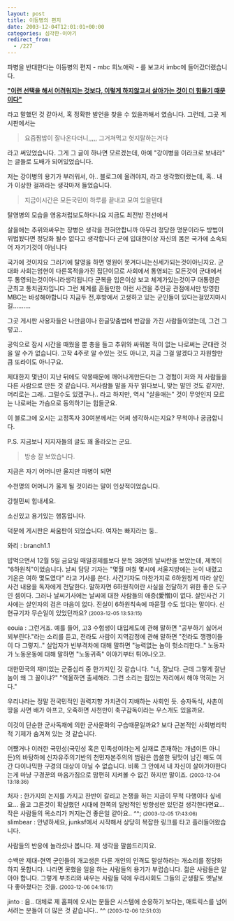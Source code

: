 ```yaml
---
layout: post
title: 이등병의 편지
date: 2003-12-04T12:01:01+00:00
categories: 심각한-이야기
redirect_from:
  - /227
---
```


파병을 반대한다는 이등병의 편지 - mbc 희노애락 - 를 보고서 imbc에 들어갔더랬습니다.

<u><b>"이런 선택을 해서 어려워지는 것보다, 이렇게 하지않고서 살아가는 것이 더 힘들기 때문이다"</b></u>

라고 말했던 것 같아서, 혹 정확한 발언을 찾을 수 있을까해서 였습니다. 그런데, 그곳 게시판에서는

> 요즘짬밥이 잘나온다더니,,,,, 그거쳐먹고 헛지랄하는거다 

라고 써있었습니다. 그게 그 글이 하나면 모르겠는데, 아예 "강이병을 이라크로 보내라" 는 글들로 도배가 되어있었습니다.

저는 강이병의 용기가 부러워서, 아.. 블로그에 올려야지, 라고 생각했더랬는데, 혹.. 내가 이상한 걸까라는 생각마저 들었습니다.

> 지금이시간은 모든국민이 하루를 끝내고 모여 있을텐대

탈영병의 모습을 영웅처럽보도하다니요 지금도 최전방 전선에서

살을애는 추위와싸우는 장병은 생각을 전혀안합니까 아무리 정당한 명분이라두 방법이 위법&#46124;다면 정당화 될수 없다고 생각합니다 군에 입대한이상 자신의 몸은 국가에 소속되어 자기기것이 아님니다

국가에 것이지요 그러기에 탈영을 하면 영원이 쫏겨다니는신세가되는것이아닌지요. 군대화 사회는엄현이 다른목적을가진 집단이므로 사회에서 통영되는 모든것이 군대에서두 통영되는것이아니라생각됩니다 군복을 입은이상 보고 체계가있는것이구 대통령은 군최고 통치권자입니다 그런 체계를 흔들만한 이런 사건을 주인공 관점에서만 방영한 MBC는 바성해야합니다 지금두 전,후방에서 고생하고 있는 군인들이 있다는걸있지마시길..........

그곳 게시판 사용자들은 나만큼이나 한글맞춤법에 반감을 가진 사람들이었는데, 그건 그렇고..

공익으로 잠시 시간을 때웠을 뿐 총을 들고 추위와 싸워본 적이 없는 나로써는 군대란 것을 알 수가 없습니다. 고작 4주로 알 수있는 것도 아니고, 지금 그걸 알겠다고 자원할만큼 또라이도 아니구요.

제대한지 몇년이 지난 뒤에도 악몽때문에 깨어나게만든다는 그 경험이 저와 저 사람들을 다른 사람으로 만든 것 같습니다. 저사람들 말을 자꾸 읽다보니, 맞는 말인 것도 같지만, 머리로는 그래.. 그럴수도 있겠구나.. 라고 하지만, 역시 "살을애는" 것이 무엇인지 모르는 나로써는 가슴으로 동의하기는 힘들군요.

이 블로그에 오시는 고정독자 30여분께서는 어찌 생각하시는지요? 무척이나 궁금합니다.

P.S. 지금보니 지지자들의 글도 꽤 올라오는 군요.

> 방송 잘 보았습니다.

지금은 자기 어머니만 울지만 파병이 되면

수천명의 어머니가 울게 될 것이라는 말이 인상적이었습니다.

강철민씨 힘내세요.

소신있고 용기있는 행동입니다.

덕분에 게시판은 싸움판이 되었습니다. 여자는 빠지라는 둥..
<div id=comments>
<div class=comment>
<!--- cmt:487 --->
<!--- mail: --->
<!--- parent:0 --->
와리 : 
branch1.1

밥먹으면서 12월 5일 금요일 매일경제를보다 문득 38면의 날씨란을 보았는데, 제목이 "6하원칙"이었습니다.
날씨 담당 기자는 "몇월 며칠 몇시에 서울지방에는 눈이 내렸고 기온은 여하 몇도였다" 라고 기사를 쓴다. 사건기자도 마찬가지로 6하원칭게 따라 살인사건 내용을 독자에게 전달한다. 말하자면 6하원칙이란 사실을 전달하기 위한 좋은 도구인 셈이다. 그러나 날씨기사에는 날씨에 대한 사람들의 애증(愛憎)이 없다. 살인사건 기사에는 살인자의 검은 마음이 없다. 진실이 6하원칙속에 파묻힐 수도 있다는 말이다. 신현규기자
무슨일이 있었던까요?
 <small>(2003-12-05 13:53:15)</small>
</div>
<div class=comment>
<!--- cmt:488 --->
<!--- mail: --->
<!--- parent:0 --->
eouia : 
그런거죠.
예를 들어,
고3 수험생이 대입제도에 관해 말하면 "공부하기 싫어서 꾀부린다."라는 소리를 듣고,
전라도 사람이 지역감정에 관해 말하면 "전라도 깽깽이들이 다 그렇지.."
실업자가 빈부격차에 대해 말하면 "능력없는 놈이 헛소리한다.."
노동자가 노동운동에 대해 말하면 "노동귀족" 이야기부터 튀어나오고.


대한민국의 재미있는 군중심리 중 한가지인 것 같습니다.
"너, 잘났다. 근데 그렇게 잘난 놈이 왜 그 꼴이냐?"
"억울하면 출세해라. 그런 소리는 힘있는 자리에서 해야 먹히는 거다."

우리나라는 정말 전국민적인 권력지향 가치관이 지배하는 사회인 듯. 승자독식, 사촌이 땅을 사면 배가 아프고, 오죽하면 사천만이 축구감독이라는 우스개도 있을까요.

이것이 단순한 군사독재에 의한 군사문화의 구습때문일까요? 보다 근본적인 사회병리학적 기제가 숨겨져 있는 것 같습니다.

어쨌거나 이러한 국민성(국민성 혹은 민족성이라는게 실재로 존재하는 개념이든 아니든)의 바탕하에 신자유주의기반의 천민자본주의의 범람은 씁쓸한 뒷맛이 남긴 해도 여간 다이나믹한 구경의 대상이 아닐 수 없습니다. 비록 그 안에서 내 자신이 살아가야한다는게 마냥 구경꾼의 마음가짐으로 맘편히 지켜볼 수 없긴 하지만 말이죠.
 <small>(2003-12-04 13:18:36)</small>
</div>
<div class=comment>
<!--- cmt:489 --->
<!--- mail: --->
<!--- parent:0 --->
처자 : 
한가지의 논지를 가지고 찬반이 갈리고  논쟁을 하는 지금이 무척 다행이다 싶네요... 옳고 그른것이 확실했던 시대에 한쪽의 일방적인 방향성만 있던걸 생각한다면요... 작은 사람들의 목소리가 커지는건 좋은일 같아요.. ^^;
 <small>(2003-12-05 17:43:06)</small>
</div>
<div class=comment>
<!--- cmt:490 --->
<!--- mail: --->
<!--- parent:0 --->
slimbear : 
안녕하세요, junksf에서 시작해서 상당히 복잡한 링크를 타고 흘러들어왔습니다.

사람들의 반응에 놀라셨나 봅니다.
제 생각을 말씀드리지요.

수백만 제대-현역 군인들의 개고생은 다른 개인의 인격도 말살하라는 개소리를 정당화하지 못합니다. 
나라면 못했을 일을 하는 사람들의 용기가 부럽습니다. 
젊은 사람들은 알아야 합니다. 그렇게 부조리와 싸우는 사람들 덕에 우리사회도 그들의 군생활도 옛날보다 좋아졌다는 것을.
 <small>(2003-12-06 04:16:17)</small>
</div>
<div class=comment>
<!--- cmt:491 --->
<!--- mail: --->
<!--- parent:0 --->
jinto : 
음.. 대체로 제 홈피에 오시는 분들은 시스템에 순응하기 보다는, 매트릭스를 넘어서려는 분들이 더 많은 것 같습니다.. ^^
 <small>(2003-12-06 12:51:03)</small>
</div>
</div>

